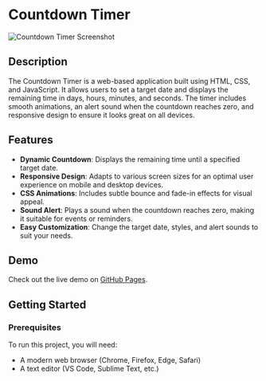 # Countdown Timer

![Countdown Timer Screenshot](screenshot.png)

## Description

The Countdown Timer is a web-based application built using HTML, CSS, and JavaScript. It allows users to set a target date and displays the remaining time in days, hours, minutes, and seconds. The timer includes smooth animations, an alert sound when the countdown reaches zero, and responsive design to ensure it looks great on all devices.

## Features

- **Dynamic Countdown**: Displays the remaining time until a specified target date.
- **Responsive Design**: Adapts to various screen sizes for an optimal user experience on mobile and desktop devices.
- **CSS Animations**: Includes subtle bounce and fade-in effects for visual appeal.
- **Sound Alert**: Plays a sound when the countdown reaches zero, making it suitable for events or reminders.
- **Easy Customization**: Change the target date, styles, and alert sounds to suit your needs.

## Demo

Check out the live demo on [GitHub Pages](https://rotichtimothy.github.io/countdown-timer/).

## Getting Started

### Prerequisites

To run this project, you will need:

- A modern web browser (Chrome, Firefox, Edge, Safari)
- A text editor (VS Code, Sublime Text, etc.)

